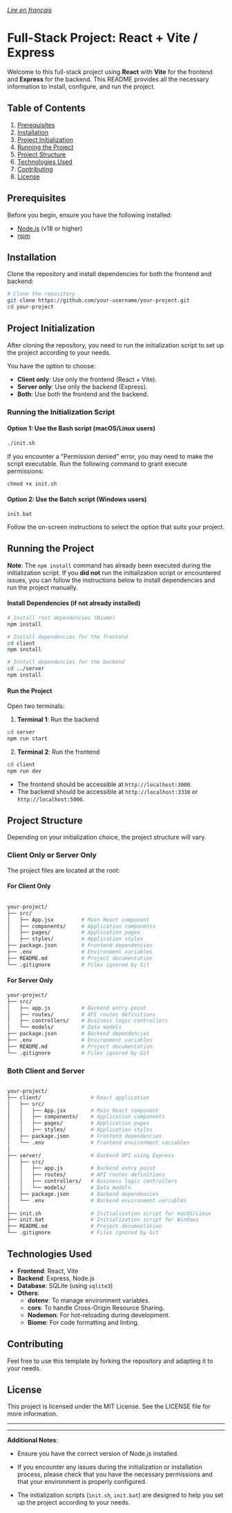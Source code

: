 *[Lire en français](README.fr.md)*

# Full-Stack Project: React + Vite / Express

Welcome to this full-stack project using **React** with **Vite** for the frontend and **Express** for the backend. This README provides all the necessary information to install, configure, and run the project.

##  Table of Contents

1.  [Prerequisites](#prerequisites)
2.  [Installation](#installation)
3.  [Project Initialization](#project-initialization)
4.  [Running the Project](#running-the-project)
5.  [Project Structure](#project-structure)
6.  [Technologies Used](#technologies-used)
7.  [Contributing](#contributing)
8.  [License](#license)


## Prerequisites

Before you begin, ensure you have the following installed:

-   [Node.js](https://nodejs.org/) (v18 or higher)
-   [npm](https://www.npmjs.com/)



## Installation

Clone the repository and install dependencies for both the frontend and backend:

```bash
# Clone the repository
git clone https://github.com/your-username/your-project.git
cd your-project
```
## Project Initialization

After cloning the repository, you need to run the initialization script to set up the project according to your needs.

You have the option to choose:

-   **Client only**: Use only the frontend (React + Vite).
-   **Server only**: Use only the backend (Express).
-   **Both**: Use both the frontend and the backend.

### Running the Initialization Script

#### Option 1: Use the Bash script (macOS/Linux users)


```bash
./init.sh
```

If you encounter a "Permission denied" error, you may need to make the script executable. Run the following command to grant execute permissions:

```bash
chmod +x init.sh
```
#### Option 2: Use the Batch script (Windows users)

```batch
init.bat
``` 

Follow the on-screen instructions to select the option that suits your project.


##  Running the Project

**Note**: The `npm install` command has already been executed during the initialization script. If you **did not** run the initialization script or encountered issues, you can follow the instructions below to install dependencies and run the project manually.

#### Install Dependencies (if not already installed)

```bash
# Install root dependencies (Biome)
npm install

# Install dependencies for the frontend
cd client
npm install

# Install dependencies for the backend
cd ../server
npm install
```

#### Run the Project

Open two terminals:

1.  **Terminal 1**: Run the backend
    
```bash
cd server
npm run start
```
    
2.  **Terminal 2**: Run the frontend
    
```bash
cd client
npm run dev 
```

-   The frontend should be accessible at `http://localhost:3000`.
-   The backend should be accessible at `http://localhost:3310` or `http://localhost:5000`.

## Project Structure

Depending on your initialization choice, the project structure will vary.

### Client Only or Server Only

The project files are located at the root:

#### For **Client Only**

```bash

your-project/
├── src/
│   ├── App.jsx         # Main React component
│   ├── components/     # Application components
│   ├── pages/          # Application pages
│   ├── styles/         # Application styles
├── package.json        # Frontend dependencies
├── .env                # Environment variables
├── README.md           # Project documentation
└── .gitignore          # Files ignored by Git
```

#### For **Server Only**

```bash
your-project/
├── src/
│   ├── app.js          # Backend entry point
│   ├── routes/         # API routes definitions
│   ├── controllers/    # Business logic controllers
│   └── models/         # Data models
├── package.json        # Backend dependencies
├── .env                # Environment variables
├── README.md           # Project documentation
└── .gitignore          # Files ignored by Git
```

### Both Client and Server

```bash

your-project/
├── client/                # React application
│   ├── src/
│   │   ├── App.jsx        # Main React component
│   │   ├── components/    # Application components
│   │   ├── pages/         # Application pages
│   │   ├── styles/        # Application styles
│   ├── package.json       # Frontend dependencies
│   └── .env               # Frontend environment variables
│
├── server/                # Backend API using Express
│   ├── src/
│   │   ├── app.js         # Backend entry point
│   │   ├── routes/        # API routes definitions
│   │   ├── controllers/   # Business logic controllers
│   │   └── models/        # Data models
│   ├── package.json       # Backend dependencies
│   └── .env               # Backend environment variables
│
├── init.sh                # Initialization script for macOS/Linux
├── init.bat               # Initialization script for Windows
├── README.md              # Project documentation
└── .gitignore             # Files ignored by Git`
```

## Technologies Used

-   **Frontend**: React, Vite
-   **Backend**: Express, Node.js
-   **Database**: SQLite (using `sqlite3`)
-   **Others**:
    -   **dotenv**: To manage environment variables.
    -   **cors**: To handle Cross-Origin Resource Sharing.
    -   **Nodemon**: For hot-reloading during development.
    -   **Biome**: For code formatting and linting.




## Contributing

Feel free to use this template by forking the repository and adapting it to your needs.


## License

This project is licensed under the MIT License. See the LICENSE file for more information.

-----
-----

**Additional Notes**:
    
-   Ensure you have the correct version of Node.js installed.
    
-   If you encounter any issues during the initialization or installation process, please check that you have the necessary permissions and that your environment is properly configured.
    
-   The initialization scripts (`init.sh`, `init.bat`) are designed to help you set up the project according to your needs.